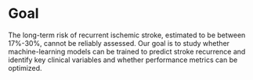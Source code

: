 # Goal
The long-term risk of recurrent ischemic stroke, estimated to be between 17%-30%, cannot be reliably assessed. Our goal is to study whether machine-learning models can be trained to predict stroke recurrence and identify key clinical variables and whether performance metrics can be optimized.

